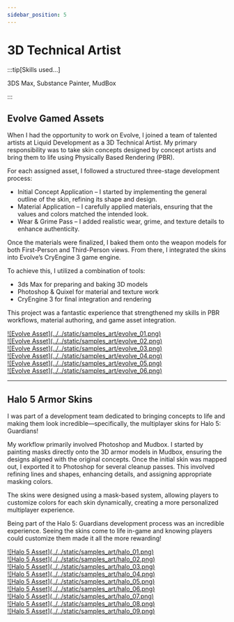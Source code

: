 ```yaml
---
sidebar_position: 5
---
```


# 3D Technical Artist

:::tip[Skills used...]

3DS Max, Substance Painter, MudBox

:::

## Evolve Gamed Assets

When I had the opportunity to work on Evolve, I joined a team of talented artists at Liquid Development as a 3D Technical Artist. My primary responsibility was to take skin concepts designed by concept artists and bring them to life using Physically Based Rendering (PBR).

For each assigned asset, I followed a structured three-stage development process:

- Initial Concept Application – I started by implementing the general outline of the skin, refining its shape and design.
- Material Application – I carefully applied materials, ensuring that the values and colors matched the intended look.
- Wear & Grime Pass – I added realistic wear, grime, and texture details to enhance authenticity.

Once the materials were finalized, I baked them onto the weapon models for both First-Person and Third-Person views. From there, I integrated the skins into Evolve’s CryEngine 3 game engine.

To achieve this, I utilized a combination of tools:

- 3ds Max for preparing and baking 3D models
- Photoshop & Quixel for material and texture work
- CryEngine 3 for final integration and rendering

This project was a fantastic experience that strengthened my skills in PBR workflows, material authoring, and game asset integration.

<div class="responsive"><div class="gallery"><a target="_blank" href="evolve_01.png">![Evolve Asset](../../static/samples_art/evolve_01.png)</a></div></div>
<div class="responsive"><div class="gallery"><a target="_blank" href="evolve_02.png">![Evolve Asset](../../static/samples_art/evolve_02.png)</a></div></div>
<div class="responsive"><div class="gallery"><a target="_blank" href="evolve_03.png">![Evolve Asset](../../static/samples_art/evolve_03.png)</a></div></div>
<div class="responsive"><div class="gallery"><a target="_blank" href="evolve_04.png">![Evolve Asset](../../static/samples_art/evolve_04.png)</a></div></div>
<div class="responsive"><div class="gallery"><a target="_blank" href="evolve_05.png">![Evolve Asset](../../static/samples_art/evolve_05.png)</a></div></div>
<div class="responsive"><div class="gallery"><a target="_blank" href="evolve_06.png">![Evolve Asset](../../static/samples_art/evolve_06.png)</a></div></div>

---

## Halo 5 Armor Skins

I was part of a development team dedicated to bringing concepts to life and making them look incredible—specifically, the multiplayer skins for Halo 5: Guardians!

My workflow primarily involved Photoshop and Mudbox. I started by painting masks directly onto the 3D armor models in Mudbox, ensuring the designs aligned with the original concepts. Once the initial skin was mapped out, I exported it to Photoshop for several cleanup passes. This involved refining lines and shapes, enhancing details, and assigning appropriate masking colors.

The skins were designed using a mask-based system, allowing players to customize colors for each skin dynamically, creating a more personalized multiplayer experience.

Being part of the Halo 5: Guardians development process was an incredible experience. Seeing the skins come to life in-game and knowing players could customize them made it all the more rewarding!

<div class="responsive"><div class="gallery"><a target="_blank" href="halo_01.png">![Halo 5 Asset](../../static/samples_art/halo_01.png)</a></div></div>
<div class="responsive"><div class="gallery"><a target="_blank" href="halo_02.png">![Halo 5 Asset](../../static/samples_art/halo_02.png)</a></div></div>
<div class="responsive"><div class="gallery"><a target="_blank" href="halo_03.png">![Halo 5 Asset](../../static/samples_art/halo_03.png)</a></div></div>
<div class="responsive"><div class="gallery"><a target="_blank" href="halo_04.png">![Halo 5 Asset](../../static/samples_art/halo_04.png)</a></div></div>
<div class="responsive"><div class="gallery"><a target="_blank" href="halo_05.png">![Halo 5 Asset](../../static/samples_art/halo_05.png)</a></div></div>
<div class="responsive"><div class="gallery"><a target="_blank" href="halo_06.png">![Halo 5 Asset](../../static/samples_art/halo_06.png)</a></div></div>
<div class="responsive"><div class="gallery"><a target="_blank" href="halo_07.png">![Halo 5 Asset](../../static/samples_art/halo_07.png)</a></div></div>
<div class="responsive"><div class="gallery"><a target="_blank" href="halo_08.png">![Halo 5 Asset](../../static/samples_art/halo_08.png)</a></div></div>
<div class="responsive"><div class="gallery"><a target="_blank" href="halo_09.png">![Halo 5 Asset](../../static/samples_art/halo_09.png)</a></div></div>

